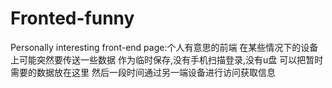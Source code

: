 # Fronted-funny
Personally interesting front-end page:个人有意思的前端
在某些情况下的设备上可能突然要传送一些数据
作为临时保存,没有手机扫描登录,没有u盘
可以把暂时需要的数据放在这里
然后一段时间通过另一端设备进行访问获取信息

